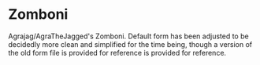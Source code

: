 # Zomboni
Agrajag/AgraTheJagged's Zomboni. Default form has been adjusted to be decidedly more clean and simplified for the time being, though a version of the old form file is provided for reference is provided for reference. 
